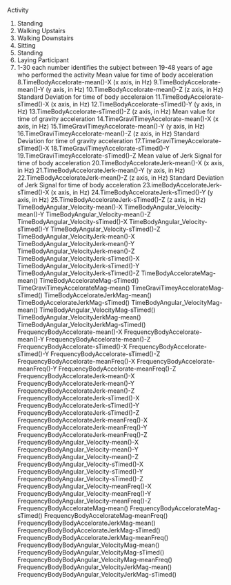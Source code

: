 Activity
  1. Standing
  2. Walking Upstairs
  3. Walking Downstairs
  4. Sitting
  5. Standing
  6. Laying
Participant
  7. 1-30 each number identifies the subject between 19-48 years of age who performed the activity
Mean value for time of body acceleration
  8.TimeBodyAccelorate-mean()-X (x axis, in Hz)
  9.TimeBodyAccelorate-mean()-Y (y axis, in Hz)
  10.TimeBodyAccelorate-mean()-Z (z axis, in Hz)
Standard Deviation for time of body acceleraion
  11.TimeBodyAccelorate-sTimed()-X (x axis, in Hz)
  12.TimeBodyAccelorate-sTimed()-Y (y axis, in Hz)
  13.TimeBodyAccelorate-sTimed()-Z (z axis, in Hz)
Mean value for time of gravity acceleration
  14.TimeGraviTimeyAccelorate-mean()-X (x axis, in Hz)
  15.TimeGraviTimeyAccelorate-mean()-Y (y axis, in Hz)
  16.TimeGraviTimeyAccelorate-mean()-Z (z axis, in Hz)
Standard Deviation for time of gravity acceleration
  17.TimeGraviTimeyAccelorate-sTimed()-X
  18.TimeGraviTimeyAccelorate-sTimed()-Y
  19.TimeGraviTimeyAccelorate-sTimed()-Z
Mean value of Jerk Signal for time of body acceleration
  20.TimeBodyAccelorateJerk-mean()-X (x axis, in Hz)
  21.TimeBodyAccelorateJerk-mean()-Y (y axis, in Hz)
  22.TimeBodyAccelorateJerk-mean()-Z (z axis, in Hz)
Standard Deviation of Jerk Signal for time of body acceleration
  23.imeBodyAccelorateJerk-sTimed()-X (x axis, in Hz)
  24.TimeBodyAccelorateJerk-sTimed()-Y (y axis, in Hz)
  25.TimeBodyAccelorateJerk-sTimed()-Z (z axis, in Hz)
TimeBodyAngular_Velocity-mean()-X
TimeBodyAngular_Velocity-mean()-Y
TimeBodyAngular_Velocity-mean()-Z
TimeBodyAngular_Velocity-sTimed()-X
TimeBodyAngular_Velocity-sTimed()-Y
TimeBodyAngular_Velocity-sTimed()-Z
TimeBodyAngular_VelocityJerk-mean()-X
TimeBodyAngular_VelocityJerk-mean()-Y
TimeBodyAngular_VelocityJerk-mean()-Z
TimeBodyAngular_VelocityJerk-sTimed()-X
TimeBodyAngular_VelocityJerk-sTimed()-Y
TimeBodyAngular_VelocityJerk-sTimed()-Z
TimeBodyAccelorateMag-mean()
TimeBodyAccelorateMag-sTimed()
TimeGraviTimeyAccelorateMag-mean()
TimeGraviTimeyAccelorateMag-sTimed()
TimeBodyAccelorateJerkMag-mean()
TimeBodyAccelorateJerkMag-sTimed()
TimeBodyAngular_VelocityMag-mean()
TimeBodyAngular_VelocityMag-sTimed()
TimeBodyAngular_VelocityJerkMag-mean()
TimeBodyAngular_VelocityJerkMag-sTimed()
FrequencyBodyAccelorate-mean()-X
FrequencyBodyAccelorate-mean()-Y
FrequencyBodyAccelorate-mean()-Z
FrequencyBodyAccelorate-sTimed()-X
FrequencyBodyAccelorate-sTimed()-Y
FrequencyBodyAccelorate-sTimed()-Z
FrequencyBodyAccelorate-meanFreq()-X
FrequencyBodyAccelorate-meanFreq()-Y
FrequencyBodyAccelorate-meanFreq()-Z
FrequencyBodyAccelorateJerk-mean()-X
FrequencyBodyAccelorateJerk-mean()-Y
FrequencyBodyAccelorateJerk-mean()-Z
FrequencyBodyAccelorateJerk-sTimed()-X
FrequencyBodyAccelorateJerk-sTimed()-Y
FrequencyBodyAccelorateJerk-sTimed()-Z
FrequencyBodyAccelorateJerk-meanFreq()-X
FrequencyBodyAccelorateJerk-meanFreq()-Y
FrequencyBodyAccelorateJerk-meanFreq()-Z
FrequencyBodyAngular_Velocity-mean()-X
FrequencyBodyAngular_Velocity-mean()-Y
FrequencyBodyAngular_Velocity-mean()-Z
FrequencyBodyAngular_Velocity-sTimed()-X
FrequencyBodyAngular_Velocity-sTimed()-Y
FrequencyBodyAngular_Velocity-sTimed()-Z
FrequencyBodyAngular_Velocity-meanFreq()-X
FrequencyBodyAngular_Velocity-meanFreq()-Y
FrequencyBodyAngular_Velocity-meanFreq()-Z
FrequencyBodyAccelorateMag-mean()
FrequencyBodyAccelorateMag-sTimed()
FrequencyBodyAccelorateMag-meanFreq()
FrequencyBodyBodyAccelorateJerkMag-mean()
FrequencyBodyBodyAccelorateJerkMag-sTimed()
FrequencyBodyBodyAccelorateJerkMag-meanFreq()
FrequencyBodyBodyAngular_VelocityMag-mean()
FrequencyBodyBodyAngular_VelocityMag-sTimed()
FrequencyBodyBodyAngular_VelocityMag-meanFreq()
FrequencyBodyBodyAngular_VelocityJerkMag-mean()
FrequencyBodyBodyAngular_VelocityJerkMag-sTimed()



